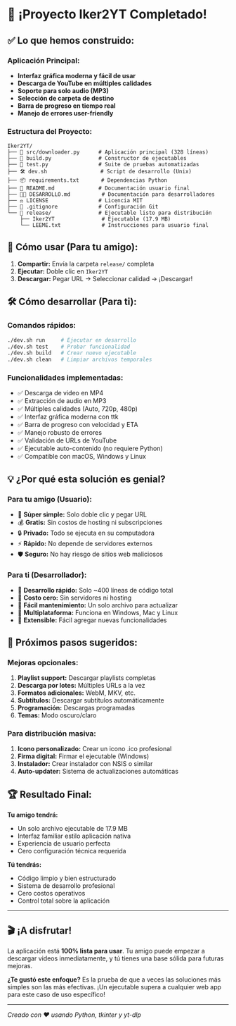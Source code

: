 # 🎉 ¡Proyecto Iker2YT Completado!

## ✅ Lo que hemos construido:

### **Aplicación Principal:**
- **Interfaz gráfica moderna y fácil de usar**
- **Descarga de YouTube en múltiples calidades**
- **Soporte para solo audio (MP3)**
- **Selección de carpeta de destino**
- **Barra de progreso en tiempo real**
- **Manejo de errores user-friendly**

### **Estructura del Proyecto:**
```
Iker2YT/
├── 📱 src/downloader.py      # Aplicación principal (328 líneas)
├── 🔨 build.py               # Constructor de ejecutables  
├── 🧪 test.py                # Suite de pruebas automatizadas
├── 🛠️ dev.sh                 # Script de desarrollo (Unix)
├── 📦 requirements.txt       # Dependencias Python
├── 📄 README.md              # Documentación usuario final
├── 👨‍💻 DESARROLLO.md          # Documentación para desarrolladores
├── ⚖️ LICENSE                # Licencia MIT
├── 🙈 .gitignore             # Configuración Git
└── 📁 release/               # Ejecutable listo para distribución
    ├── Iker2YT               # Ejecutable (17.9 MB)
    └── LEEME.txt             # Instrucciones para usuario final
```

## 🚀 Cómo usar (Para tu amigo):

1. **Compartir:** Envía la carpeta `release/` completa
2. **Ejecutar:** Doble clic en `Iker2YT`
3. **Descargar:** Pegar URL → Seleccionar calidad → ¡Descargar!

## 🛠️ Cómo desarrollar (Para ti):

### **Comandos rápidos:**
```bash
./dev.sh run     # Ejecutar en desarrollo
./dev.sh test    # Probar funcionalidad
./dev.sh build   # Crear nuevo ejecutable
./dev.sh clean   # Limpiar archivos temporales
```

### **Funcionalidades implementadas:**
- ✅ Descarga de video en MP4
- ✅ Extracción de audio en MP3
- ✅ Múltiples calidades (Auto, 720p, 480p)
- ✅ Interfaz gráfica moderna con ttk
- ✅ Barra de progreso con velocidad y ETA
- ✅ Manejo robusto de errores
- ✅ Validación de URLs de YouTube
- ✅ Ejecutable auto-contenido (no requiere Python)
- ✅ Compatible con macOS, Windows y Linux

## 💡 ¿Por qué esta solución es genial?

### **Para tu amigo (Usuario):**
- 🎯 **Súper simple:** Solo doble clic y pegar URL
- 💰 **Gratis:** Sin costos de hosting ni subscripciones
- 🔒 **Privado:** Todo se ejecuta en su computadora
- ⚡ **Rápido:** No depende de servidores externos
- 🛡️ **Seguro:** No hay riesgo de sitios web maliciosos

### **Para ti (Desarrollador):**
- 🚀 **Desarrollo rápido:** Solo ~400 líneas de código total
- 💸 **Costo cero:** Sin servidores ni hosting
- 🔧 **Fácil mantenimiento:** Un solo archivo para actualizar
- 📱 **Multiplataforma:** Funciona en Windows, Mac y Linux
- 🎨 **Extensible:** Fácil agregar nuevas funcionalidades

## 🎯 Próximos pasos sugeridos:

### **Mejoras opcionales:**
1. **Playlist support:** Descargar playlists completas
2. **Descarga por lotes:** Múltiples URLs a la vez
3. **Formatos adicionales:** WebM, MKV, etc.
4. **Subtítulos:** Descargar subtítulos automáticamente
5. **Programación:** Descargas programadas
6. **Temas:** Modo oscuro/claro

### **Para distribución masiva:**
1. **Icono personalizado:** Crear un icono .ico profesional
2. **Firma digital:** Firmar el ejecutable (Windows)
3. **Instalador:** Crear instalador con NSIS o similar
4. **Auto-updater:** Sistema de actualizaciones automáticas

## 🏆 Resultado Final:

**Tu amigo tendrá:**
- Un solo archivo ejecutable de 17.9 MB
- Interfaz familiar estilo aplicación nativa
- Experiencia de usuario perfecta
- Cero configuración técnica requerida

**Tú tendrás:**
- Código limpio y bien estructurado
- Sistema de desarrollo profesional
- Cero costos operativos
- Control total sobre la aplicación

---

## 🎬 ¡A disfrutar!

La aplicación está **100% lista para usar**. Tu amigo puede empezar a descargar videos inmediatamente, y tú tienes una base sólida para futuras mejoras.

**¿Te gustó este enfoque?** Es la prueba de que a veces las soluciones más simples son las más efectivas. ¡Un ejecutable supera a cualquier web app para este caso de uso específico!

---
*Creado con ❤️ usando Python, tkinter y yt-dlp*

